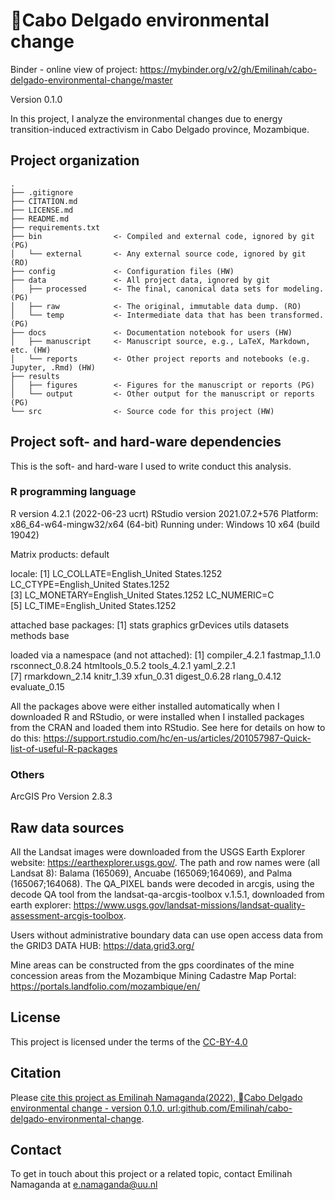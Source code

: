 # Cabo Delgado environmental change

Binder - online view of project: https://mybinder.org/v2/gh/Emilinah/cabo-delgado-environmental-change/master

Version 0.1.0

In this project, I analyze the environmental changes due to energy transition-induced extractivism in Cabo Delgado province, Mozambique.


## Project organization

```
.
├── .gitignore
├── CITATION.md
├── LICENSE.md
├── README.md
├── requirements.txt
├── bin                <- Compiled and external code, ignored by git (PG)
│   └── external       <- Any external source code, ignored by git (RO)
├── config             <- Configuration files (HW)
├── data               <- All project data, ignored by git
│   ├── processed      <- The final, canonical data sets for modeling. (PG)
│   ├── raw            <- The original, immutable data dump. (RO)
│   └── temp           <- Intermediate data that has been transformed. (PG)
├── docs               <- Documentation notebook for users (HW)
│   ├── manuscript     <- Manuscript source, e.g., LaTeX, Markdown, etc. (HW)
│   └── reports        <- Other project reports and notebooks (e.g. Jupyter, .Rmd) (HW)
├── results
│   ├── figures        <- Figures for the manuscript or reports (PG)
│   └── output         <- Other output for the manuscript or reports (PG)
└── src                <- Source code for this project (HW)

```

## Project soft- and hard-ware dependencies

This is the soft- and hard-ware I used to write conduct this analysis.

### R programming language

R version 4.2.1 (2022-06-23 ucrt)
RStudio version 2021.07.2+576
Platform: x86_64-w64-mingw32/x64 (64-bit)
Running under: Windows 10 x64 (build 19042)

Matrix products: default

locale:
[1] LC_COLLATE=English_United States.1252  LC_CTYPE=English_United States.1252   
[3] LC_MONETARY=English_United States.1252 LC_NUMERIC=C                          
[5] LC_TIME=English_United States.1252    

attached base packages:
[1] stats     graphics  grDevices utils     datasets  methods   base     

loaded via a namespace (and not attached):
 [1] compiler_4.2.1   fastmap_1.1.0    rsconnect_0.8.24 htmltools_0.5.2  tools_4.2.1      yaml_2.2.1      
 [7] rmarkdown_2.14   knitr_1.39       xfun_0.31        digest_0.6.28    rlang_0.4.12     evaluate_0.15

All the packages above were either installed automatically when I downloaded R and RStudio, or were installed
when I installed packages from the CRAN and loaded them into RStudio. See here for details on how to do this:
https://support.rstudio.com/hc/en-us/articles/201057987-Quick-list-of-useful-R-packages 

### Others

ArcGIS Pro Version 2.8.3

## Raw data sources

All the Landsat images were downloaded from the USGS Earth Explorer website: https://earthexplorer.usgs.gov/. 
The path and row names were (all Landsat 8): Balama (165069), Ancuabe (165069;164069), and Palma (165067;164068). The QA_PIXEL bands were decoded in arcgis, 
using the decode QA tool from the landsat-qa-arcgis-toolbox v.1.5.1, downloaded from earth explorer:
https://www.usgs.gov/landsat-missions/landsat-quality-assessment-arcgis-toolbox.

Users without administrative boundary data can use open access data from the 
GRID3 DATA HUB: https://data.grid3.org/

Mine areas can be constructed from the gps coordinates of the mine concession areas from the Mozambique Mining
Cadastre Map Portal: https://portals.landfolio.com/mozambique/en/

## License

This project is licensed under the terms of the [CC-BY-4.0](/LICENSE.md)

## Citation

Please [cite this project as Emilinah Namaganda(2022), Cabo Delgado environmental change - version 0.1.0. url:github.com/Emilinah/cabo-delgado-environmental-change](/CITATION.md).

## Contact

To get in touch about this project or a related topic, contact Emilinah Namaganda at e.namaganda@uu.nl

